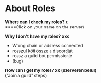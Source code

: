 # About Roles



**Where can I check my roles? x**\
****Click on your name on the server\


**Why I don't have my roles?  xxx**

* Wrong chain or address connected
* rosszul köti össze a discordját
* rossz a guild bot permissionje
* (bug)

**How can I get my roles? xx (szerveren belül)**\
**(**"Join a guild" steps)
